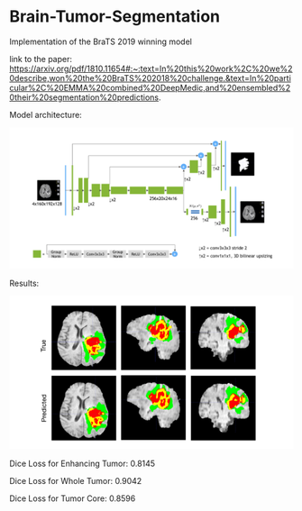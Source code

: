 # Brain-Tumor-Segmentation

Implementation of the BraTS 2019 winning model


link to the paper: https://arxiv.org/pdf/1810.11654#:~:text=In%20this%20work%2C%20we%20describe,won%20the%20BraTS%202018%20challenge.&text=In%20particular%2C%20EMMA%20combined%20DeepMedic,and%20ensembled%20their%20segmentation%20predictions.

Model architecture:


![](images/Screenshot%202022-01-31%20225714.png)

Results:



![](images/Screenshot%202022-01-31%20225850.png)

Dice Loss for Enhancing Tumor: 0.8145


Dice Loss for Whole Tumor: 0.9042


Dice Loss for Tumor Core: 0.8596
